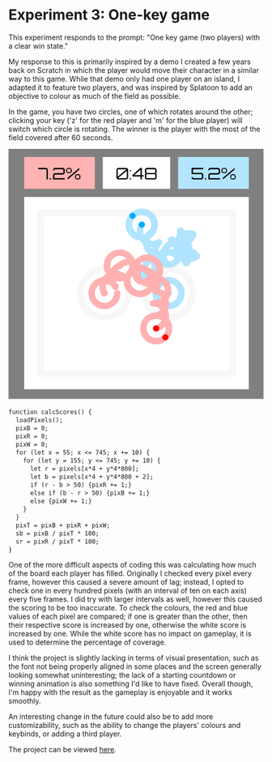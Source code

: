 # Experiment 3: One-key game
This experiment responds to the prompt: "One key game (two players) with a clear win state."

My response to this is primarily inspired by a demo I created a few years back on Scratch in which the player would move their character in a similar way to this game.
While that demo only had one player on an island, I adapted it to feature two players, and was inspired by Splatoon to add an objective to colour as much of the field as possible.

In the game, you have two circles, one of which rotates around the other; clicking your key ('z' for the red player and 'm' for the blue player) will switch which circle is rotating. The winner is the player with the most of the field covered after 60 seconds.

![Image of the game in action](/images/game.png)

```
function calcScores() {
  loadPixels();
  pixB = 0;
  pixR = 0;
  pixW = 0;
  for (let x = 55; x <= 745; x += 10) {
    for (let y = 155; y <= 745; y += 10) {
      let r = pixels[x*4 + y*4*800];
      let b = pixels[x*4 + y*4*800 + 2];
      if (r - b > 50) {pixR += 1;}
      else if (b - r > 50) {pixB += 1;}
      else {pixW += 1;}
    }
  }
  pixT = pixB + pixR + pixW;
  sb = pixB / pixT * 100;
  sr = pixR / pixT * 100;
}
```
One of the more difficult aspects of coding this was calculating how much of the board each player has filled. Originally I checked every pixel every frame, however this caused a severe amount of lag; instead, I opted to check one in every hundred pixels (with an interval of ten on each axis) every five frames.
I did try with larger intervals as well, however this caused the scoring to be too inaccurate. To check the colours, the red and blue values of each pixel are compared; if one is greater than the other, then their respective score is increased by one, otherwise the white score is increased by one.
While the white score has no impact on gameplay, it is used to determine the percentage of coverage.

I think the project is slightly lacking in terms of visual presentation, such as the font not being properly aligned in some places and the screen generally looking somewhat uninteresting; the lack of a starting countdown or winning animation is also something I'd like to have fixed. Overall though, I'm happy with the result as the gameplay is enjoyable and it works smoothly.

An interesting change in the future could also be to add more customizability, such as the ability to change the players' colours and keybinds, or adding a third player.

The project can be viewed [here](/game/index.html).
